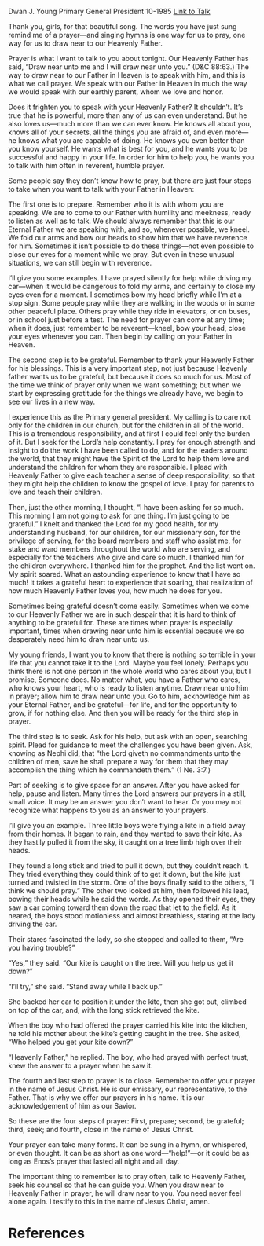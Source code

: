 Dwan J. Young
Primary General President
10-1985
[Link to Talk](https://www.churchofjesuschrist.org/study/general-conference/1985/10/draw-near-to-him-in-prayer?lang=eng)

Thank you, girls, for that beautiful song. The words you have just sung remind me of a prayer—and singing hymns is one way for us to pray, one way for us to draw near to our Heavenly Father.

Prayer is what I want to talk to you about tonight. Our Heavenly Father has said, “Draw near unto me and I will draw near unto you.” (D&C 88:63.) The way to draw near to our Father in Heaven is to speak with him, and this is what we call prayer. We speak with our Father in Heaven in much the way we would speak with our earthly parent, whom we love and honor.

Does it frighten you to speak with your Heavenly Father? It shouldn’t. It’s true that he is powerful, more than any of us can even understand. But he also loves us—much more than we can ever know. He knows all about you, knows all of your secrets, all the things you are afraid of, and even more—he knows what you are capable of doing. He knows you even better than you know yourself. He wants what is best for you, and he wants you to be successful and happy in your life. In order for him to help you, he wants you to talk with him often in reverent, humble prayer.

Some people say they don’t know how to pray, but there are just four steps to take when you want to talk with your Father in Heaven:

The first one is to prepare. Remember who it is with whom you are speaking. We are to come to our Father with humility and meekness, ready to listen as well as to talk. We should always remember that this is our Eternal Father we are speaking with, and so, whenever possible, we kneel. We fold our arms and bow our heads to show him that we have reverence for him. Sometimes it isn’t possible to do these things—not even possible to close our eyes for a moment while we pray. But even in these unusual situations, we can still begin with reverence.

I’ll give you some examples. I have prayed silently for help while driving my car—when it would be dangerous to fold my arms, and certainly to close my eyes even for a moment. I sometimes bow my head briefly while I’m at a stop sign. Some people pray while they are walking in the woods or in some other peaceful place. Others pray while they ride in elevators, or on buses, or in school just before a test. The need for prayer can come at any time; when it does, just remember to be reverent—kneel, bow your head, close your eyes whenever you can. Then begin by calling on your Father in Heaven.

The second step is to be grateful. Remember to thank your Heavenly Father for his blessings. This is a very important step, not just because Heavenly father wants us to be grateful, but because it does so much for us. Most of the time we think of prayer only when we want something; but when we start by expressing gratitude for the things we already have, we begin to see our lives in a new way.

I experience this as the Primary general president. My calling is to care not only for the children in our church, but for the children in all of the world. This is a tremendous responsibility, and at first I could feel only the burden of it. But I seek for the Lord’s help constantly. I pray for enough strength and insight to do the work I have been called to do, and for the leaders around the world, that they might have the Spirit of the Lord to help them love and understand the children for whom they are responsible. I plead with Heavenly Father to give each teacher a sense of deep responsibility, so that they might help the children to know the gospel of love. I pray for parents to love and teach their children.

Then, just the other morning, I thought, “I have been asking for so much. This morning I am not going to ask for one thing. I’m just going to be grateful.” I knelt and thanked the Lord for my good health, for my understanding husband, for our children, for our missionary son, for the privilege of serving, for the board members and staff who assist me, for stake and ward members throughout the world who are serving, and especially for the teachers who give and care so much. I thanked him for the children everywhere. I thanked him for the prophet. And the list went on. My spirit soared. What an astounding experience to know that I have so much! It takes a grateful heart to experience that soaring, that realization of how much Heavenly Father loves you, how much he does for you.

Sometimes being grateful doesn’t come easily. Sometimes when we come to our Heavenly Father we are in such despair that it is hard to think of anything to be grateful for. These are times when prayer is especially important, times when drawing near unto him is essential because we so desperately need him to draw near unto us.

My young friends, I want you to know that there is nothing so terrible in your life that you cannot take it to the Lord. Maybe you feel lonely. Perhaps you think there is not one person in the whole world who cares about you, but I promise, Someone does. No matter what, you have a Father who cares, who knows your heart, who is ready to listen anytime. Draw near unto him in prayer; allow him to draw near unto you. Go to him, acknowledge him as your Eternal Father, and be grateful—for life, and for the opportunity to grow, if for nothing else. And then you will be ready for the third step in prayer.

The third step is to seek. Ask for his help, but ask with an open, searching spirit. Plead for guidance to meet the challenges you have been given. Ask, knowing as Nephi did, that “the Lord giveth no commandments unto the children of men, save he shall prepare a way for them that they may accomplish the thing which he commandeth them.” (1 Ne. 3:7.)

Part of seeking is to give space for an answer. After you have asked for help, pause and listen. Many times the Lord answers our prayers in a still, small voice. It may be an answer you don’t want to hear. Or you may not recognize what happens to you as an answer to your prayers.

I’ll give you an example. Three little boys were flying a kite in a field away from their homes. It began to rain, and they wanted to save their kite. As they hastily pulled it from the sky, it caught on a tree limb high over their heads.

They found a long stick and tried to pull it down, but they couldn’t reach it. They tried everything they could think of to get it down, but the kite just turned and twisted in the storm. One of the boys finally said to the others, “I think we should pray.” The other two looked at him, then followed his lead, bowing their heads while he said the words. As they opened their eyes, they saw a car coming toward them down the road that let to the field. As it neared, the boys stood motionless and almost breathless, staring at the lady driving the car.

Their stares fascinated the lady, so she stopped and called to them, “Are you having trouble?”

“Yes,” they said. “Our kite is caught on the tree. Will you help us get it down?”

“I’ll try,” she said. “Stand away while I back up.”

She backed her car to position it under the kite, then she got out, climbed on top of the car, and, with the long stick retrieved the kite.

When the boy who had offered the prayer carried his kite into the kitchen, he told his mother about the kite’s getting caught in the tree. She asked, “Who helped you get your kite down?”

“Heavenly Father,” he replied. The boy, who had prayed with perfect trust, knew the answer to a prayer when he saw it.

The fourth and last step to prayer is to close. Remember to offer your prayer in the name of Jesus Christ. He is our emissary, our representative, to the Father. That is why we offer our prayers in his name. It is our acknowledgement of him as our Savior.

So these are the four steps of prayer: First, prepare; second, be grateful; third, seek; and fourth, close in the name of Jesus Christ.

Your prayer can take many forms. It can be sung in a hymn, or whispered, or even thought. It can be as short as one word—“help!”—or it could be as long as Enos’s prayer that lasted all night and all day.

The important thing to remember is to pray often, talk to Heavenly Father, seek his counsel so that he can guide you. When you draw near to Heavenly Father in prayer, he will draw near to you. You need never feel alone again. I testify to this in the name of Jesus Christ, amen.

# References
